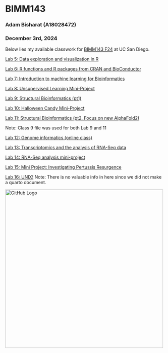 # BIMM143
### Adam Bisharat (A18028472)
### December 3rd, 2024


Below lies my available classwork for [BIMM143 F24](https://bioboot.github.io/bimm143_F24/schedule/) at UC San Diego.

[Lab 5: Data exploration and visualization in R](https://github.com/Adambish67/BIMM143_Github/blob/main/Class05/Class05.md)

[Lab 6: R functions and R packages from CRAN and BioConductor](https://github.com/Adambish67/BIMM143_Github/blob/main/Class%2006/Class06.md)

[Lab 7: Introduction to machine learning for Bioinformatics](https://github.com/Adambish67/BIMM143_Github/blob/main/Class07/Class07.md)

[Lab 8: Unsupervised Learning Mini-Project](https://github.com/Adambish67/BIMM143_Github/blob/main/Class08/Class08%20Mini%20Project%20-%20Complete.md)

[Lab 9: Structural Bioinformatics (pt1)](https://github.com/Adambish67/BIMM143_Github/blob/main/Lab09/Class09.md)

[Lab 10: Halloween Candy Mini-Project](https://github.com/Adambish67/BIMM143_Github/blob/main/Class10%20(Halloweeen)/Class10%20(Halloween%20mini-project).md)

[Lab 11: Structural Bioinformatics (pt2. Focus on new AlphaFold2)](https://github.com/Adambish67/BIMM143_Github/blob/main/Lab09/Class09.md)

Note: Class 9 file was used for both Lab 9 and 11

[Lab 12: Genome informatics (online class)](https://github.com/Adambish67/BIMM143_Github/blob/main/Class%2012/Class12.md)

[Lab 13: Transcriptomics and the analysis of RNA-Seq data](https://github.com/Adambish67/BIMM143_Github/blob/main/Lab13/Lab13.md)

[Lab 14: RNA-Seq analysis mini-project](https://github.com/Adambish67/BIMM143_Github/blob/main/Lab%2014/Lab%2014.md)

[Lab 15: Mini Project: Investigating Pertussis Resurgence](https://github.com/Adambish67/BIMM143_Github/blob/main/Lab%2015/Lab%2015.md)

[Lab 16: UNIX!](https://github.com/Adambish67/BIMM143_Github/tree/main/Lab%2016%202)
Note: There is no valuable info in here since we did not make a quarto document.



<img src="https://external-content.duckduckgo.com/iu/?u=https%3A%2F%2Fcdn.dribbble.com%2Fusers%2F795597%2Fscreenshots%2F3443932%2Fcomp-2.gif&f=1&nofb=1&ipt=349a313e80b192d79c0c29145d77fb613f03a5cb9478f77778026399bd79b90c&ipo=images" alt="GitHub Logo" width="500">